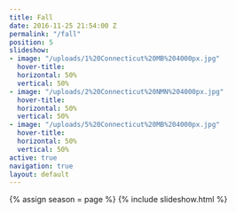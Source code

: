 ```yaml
---
title: Fall
date: 2016-11-25 21:54:00 Z
permalink: "/fall"
position: 5
slideshow:
- image: "/uploads/1%20Connecticut%20MB%204000px.jpg"
  hover-title: 
  horizontal: 50%
  vertical: 50%
- image: "/uploads/2%20Connecticut%20NMN%204000px.jpg"
  hover-title: 
  horizontal: 50%
  vertical: 50%
- image: "/uploads/5%20Connecticut%20MB%204000px.jpg"
  hover-title: 
  horizontal: 50%
  vertical: 50%
active: true
navigation: true
layout: default
---
```


{% assign season = page %}
{% include slideshow.html %}
